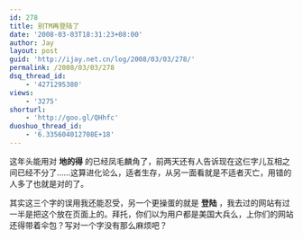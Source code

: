 ```yaml
---
id: 278
title: 别TM再登陆了
date: '2008-03-03T18:31:23+08:00'
author: Jay
layout: post
guid: 'http://ijay.net.cn/log/2008/03/03/278/'
permalink: /2008/03/03/278
dsq_thread_id:
    - '4271295380'
views:
    - '3275'
shorturl:
    - 'http://goo.gl/QHhfc'
duoshuo_thread_id:
    - '6.335604012708E+18'
---
```


这年头能用对 <strong>地的得</strong> 的已经凤毛麟角了，前两天还有人告诉现在这仨字儿互相之间已经不分了……这算进化论么，适者生存，从另一面看就是不适者灭亡，用错的人多了也就是对的了。

其实这三个字的误用我还能忍受，另一个更操蛋的就是 <strong>登陆</strong> ，我去过的网站有过一半是把这个放在页面上的。拜托，你们以为用户都是美国大兵么，上你们的网站还得带着伞包？写对一个字没有那么麻烦吧？